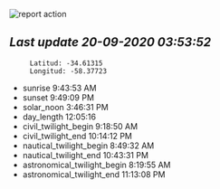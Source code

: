 ![report action](https://github.com/matiasz8/actions-for-reports/workflows/report%20action/badge.svg?branch=develop) 


## *****Last update 20-09-2020 03:53:52*****



		 Latitud: -34.61315
		 Longitud: -58.37723

 - sunrise 	 9:43:53 AM
 - sunset 	 9:49:09 PM
 - solar_noon 	 3:46:31 PM
 - day_length 	 12:05:16
 - civil_twilight_begin 	 9:18:50 AM
 - civil_twilight_end 	 10:14:12 PM
 - nautical_twilight_begin 	 8:49:32 AM
 - nautical_twilight_end 	 10:43:31 PM
 - astronomical_twilight_begin 	 8:19:55 AM
 - astronomical_twilight_end 	 11:13:08 PM
